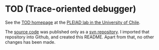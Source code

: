 TOD (Trace-oriented debugger)
===

See the [TOD homepage](https://pleiad.cl/tod/) at the [PLEIAD lab in the University of Chile](https://pleiad.cl/).

The [source code](https://pleiad.cl/tod/documentation/source.html) was published only as a [svn repository](http://pleiad.dcc.uchile.cl/svn/tod/). 
I imported that repository into Github, and created this README. Apart from that, no other changes has been made.
